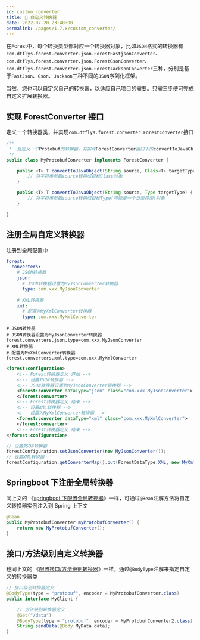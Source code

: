 ```yaml
---
id: custom_converter
title: 🥑 自定义转换器
date: 2022-07-20 23:48:08
permalink: /pages/1.7.x/custom_converter/
---
```


在Forest中，每个转换类型都对应一个转换器对象，比如`JSON`格式的转换器有`com.dtflys.forest.converter.json.ForestFastjsonConverter`、`com.dtflys.forest.converter.json.ForestGsonConverter`、`com.dtflys.forest.converter.json.ForestJacksonConverter`三种，分别是基于`FastJson`、`Gson`、`Jackson`三种不同的`JSON`序列化框架。

当然，您也可以自定义自己的转换器，以适应自己项目的需要。只需三步便可完成自定义扩展转换器。

## 实现 ForestConverter 接口

定义一个转换器类，并实现`com.dtflys.forest.converter.ForestConverter`接口

```java
/**
 *  自定义一个Protobuf的转换器，并实现ForestConverter接口下的convertToJavaObject方法
 */
public class MyProtobufConverter implements ForestConverter {

    public <T> T convertToJavaObject(String source, Class<T> targetType) {
        // 将字符串参数source转换成目标Class对象
    }

    public <T> T convertToJavaObject(String source, Type targetType) {
        // 将字符串参数source转换成目标Type(可能是一个泛型类型)对象
    }

}
```

## 注册全局自定义转换器

注册到全局配置中

<code-group>
<code-block title="Yaml" active>

```yaml
forest:
  converters:
    # JSON转换器
    json:
      # JSON转换器设置为MyJsonConverter转换器
      type: com.xxx.MyJsonConverter
      
    # XML转换器
    xml:
      # 配置为MyXmlConverter转换器
      type: com.xxx.MyXmlConverter
```


</code-block>
<code-block title="Properties">

```properties
# JSON转换器
# JSON转换器设置为MyJsonConverter转换器
forest.converters.json.type=com.xxx.MyJsonConverter
# XML转换器
# 配置为MyXmlConverter转换器
forest.converters.xml.type=com.xxx.MyXmlConverter
```


</code-block>
<code-block title="Spring">

```xml
<forest:configuration>
    <!-- Forest转换器定义 开始 -->
    <!-- 设置JSON转换器 -->
    <!-- JSON转换器设置为MyJsonConverter转换器 -->
    <forest:converter dataType="json" class="com.xxx.MyJsonConverter">
    </forest:converter>
    <!-- Forest转换器定义 结束 -->
    <!-- 设置XML转换器 -->
    <!-- 设置为MyXmlConverter转换器 -->
    <forest:converter dataType="xml" class="com.xxx.MyXmlConverter">
    </forest:converter>
    <!-- Forest转换器定义 结束 -->
</forest:configuration>
```

</code-block>
<code-block title="Java">

```java
// 设置JSON转换器
forestConfiguration.setJsonConverter(new MyJsonConverter());
// 设置XML转换器
forestConfiguration.getConverterMap().put(ForestDataType.XML, new MyXmlConverter());

```

</code-block>
</code-group>

## Springboot 下注册全局转换器

同上文的 《[springboot 下配置全局转换器](/pages/1.7.x/converter/#springboot-下配置全局转换器)》一样，可通过`@Bean`注解方法将自定义转换器实例注入到 Spring 上下文

```java
@Bean
public MyProtobufConverter myProtobufConverter() {
    return new MyProtobufConverter();
}
```

## 接口/方法级别自定义转换器

也同上文的 《[配置接口/方法级别转换器](/pages/1.7.x/converter/#配置接口-方法级别转换器)》一样，通过`@BodyType`注解来指定自定义的转换器类

```java
// 接口级别转换器定义
@BodyType(type = "protobuf", encoder = MyProtobufConverter.class)
public interface MyClient {

    // 方法级别转换器定义
    @Get("/data")
    @BodyType(type = "protobuf", encoder = MyProtobufConverter2.class)
    String sendData(@Body MyData data);
}
```

